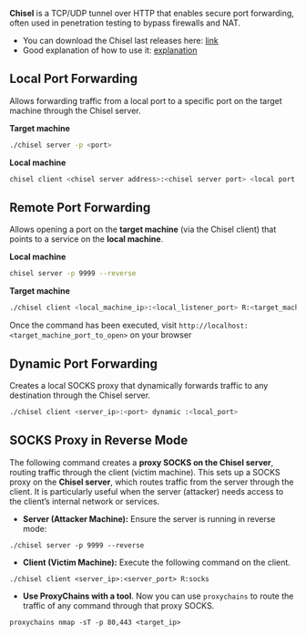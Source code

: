 **Chisel** is a TCP/UDP tunnel over HTTP that enables secure port forwarding, often used in penetration testing to bypass firewalls and NAT.

- You can download the Chisel last releases here: [link](https://github.com/jpillora/chisel/releases)
- Good explanation of how to use it: [explanation](https://deephacking.tech/pivoting-con-chisel/)

## Local Port Forwarding

Allows forwarding traffic from a local port to a specific port on the target machine through the Chisel server.

**Target machine**
```bash
./chisel server -p <port>
```
**Local machine**
```bash
chisel client <chisel server address>:<chisel server port> <local port to open>:<address to point to>:<port to point to on the target address>
```

## Remote Port Forwarding 

Allows opening a port on the **target machine** (via the Chisel client) that points to a service on the **local machine**.

**Local machine**
```bash
chisel server -p 9999 --reverse
```
**Target machine**
```bash
./chisel client <local_machine_ip>:<local_listener_port> R:<target_machine_port_to_open>:127.0.0.1:<target_machine_port_to_open>
```
Once the command has been executed, visit `http://localhost:<target_machine_port_to_open>` on your browser

## Dynamic Port Forwarding
Creates a local SOCKS proxy that dynamically forwards traffic to any destination through the Chisel server.

```bash
./chisel client <server_ip>:<port> dynamic :<local_port>
```


## SOCKS Proxy in Reverse Mode

The following command creates a **proxy SOCKS on the Chisel server**, routing traffic through the client (victim machine). This sets up a SOCKS proxy on the **Chisel server**, which routes traffic from the server through the client. It is particularly useful when the server (attacker) needs access to the client’s internal network or services.

- **Server (Attacker Machine):** Ensure the server is running in reverse mode:
```
./chisel server -p 9999 --reverse
```
- **Client (Victim Machine):** Execute the following command on the client.    
```
./chisel client <server_ip>:<server_port> R:socks
```
- **Use ProxyChains with a tool**. Now you can use `proxychains` to route the traffic of any command through that proxy SOCKS.
```
proxychains nmap -sT -p 80,443 <target_ip>
```
